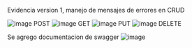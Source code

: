 Evidencia version 1, manejo de mensajes de errores en CRUD

![image](https://github.com/jesusEnocMartinez/Pracricas_NETCORE/assets/54125340/c5b99e1b-bbbf-4ea1-81dd-8fa8b78b2813) POST
![image](https://github.com/jesusEnocMartinez/Pracricas_NETCORE/assets/54125340/f8acef71-9cbe-4d42-9b53-e98bf3797a3f) GET
![image](https://github.com/jesusEnocMartinez/Pracricas_NETCORE/assets/54125340/3f980463-d1e9-4bd8-ad3f-44f2603b9c8b) PUT
![image](https://github.com/jesusEnocMartinez/Pracricas_NETCORE/assets/54125340/d19e8d54-019a-4eb2-ade3-5fa0b5da2cd2) DELETE

Se agrego documentacion de swagger 
![image](https://github.com/jesusEnocMartinez/Pracricas_NETCORE/assets/54125340/93962ac7-72c6-4043-b546-972154deb5f9)


